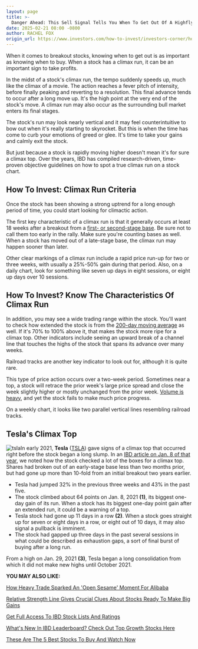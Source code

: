 ```yaml
---
layout: page
title: >-
  Danger Ahead: This Sell Signal Tells You When To Get Out Of A Highflying Stock
date: 2025-02-21 08:00 -0800
author: RACHEL FOX
origin_url: https://www.investors.com/how-to-invest/investors-corner/how-to-invest-sell-signal-highflying-stocks/
---
```





When it comes to breakout stocks, knowing when to get out is as important as knowing when to buy. When a stock has a climax run, it can be an important sign to take profits.


In the midst of a stock's climax run, the tempo suddenly speeds up, much like the climax of a movie. The action reaches a fever pitch of intensity, before finally peaking and reverting to a resolution. This final advance tends to occur after a long move up. It's the high point at the very end of the stock's move. A climax run may also occur as the surrounding bull market enters its final stages.




The stock's run may look nearly vertical and it may feel counterintuitive to bow out when it's really starting to skyrocket. But this is when the time has come to curb your emotions of greed or glee. It's time to take your gains and calmly exit the stock.


But just because a stock is rapidly moving higher doesn't mean it's for sure a climax top. Over the years, IBD has compiled research-driven, time-proven objective guidelines on how to spot a true climax run on a stock chart.


How To Invest: Climax Run Criteria
----------------------------------


Once the stock has been showing a strong uptrend for a long enough period of time, you could start looking for climactic action. 


The first key characteristic of a climax run is that it generally occurs at least 18 weeks after a breakout from a [first- or second-stage base](https://www.investors.com/how-to-invest/investors-corner/how-to-tell-if-a-growth-stocks-run-is-getting-too-old/). Be sure not to call them too early in the rally. Make sure you're counting bases as well. When a stock has moved out of a late-stage base, the climax run may happen sooner than later.


Other clear markings of a climax run include a rapid price run-up for two or three weeks, with usually a 25%-50% gain during that period. Also, on a daily chart, look for something like seven up days in eight sessions, or eight up days over 10 sessions. 


How To Invest? Know The Characteristics Of Climax Run
-----------------------------------------------------


In addition, you may see a wide trading range within the stock. You'll want to check how extended the stock is from the [200-day moving average](https://www.investors.com/how-to-invest/investors-corner/moving-averages-provide-effective-tool-for-your-trading/) as well. If it's 70% to 100% above it, that makes the stock more ripe for a climax top. Other indicators include seeing an upward break of a channel line that touches the highs of the stock that spans its advance over many weeks. 


Railroad tracks are another key indicator to look out for, although it is quite rare.


 This type of price action occurs over a two-week period. Sometimes near a top, a stock will retrace the prior week's large price spread and close the week slightly higher or mostly unchanged from the prior week. [Volume is heavy](https://www.investors.com/how-to-invest/investors-corner/stock-chart-analysis-study-volume-in-bases/), and yet the stock fails to make much price progress. 


On a weekly chart, it looks like two parallel vertical lines resembling railroad tracks.


Tesla's Climax Top
------------------


![tsla](https://www.investors.com/wp-content/uploads/2025/02/IC022425-279x300.jpg)In early 2021, **Tesla** ([TSLA](https://research.investors.com/quote.aspx?symbol=TSLA)) gave signs of a climax top that occurred right before the stock began a long slump. In an [IBD article on Jan. 8 of that year](https://www.investors.com/research/ibd-stock-of-the-day/tesla-stock-flashes-climax-top-signals/), we noted how the stock checked a lot of the boxes for a climax top. Shares had broken out of an early-stage base less than two months prior, but had gone up more than 10-fold from an initial breakout two years earlier.


* Tesla had jumped 32% in the previous three weeks and 43% in the past five.
* The stock climbed about 64 points on Jan. 8, 2021 **(1)**, its biggest one-day gain of its run. When a stock has its biggest one-day point gain after an extended run, it could be a warning of a top.
* Tesla stock had gone up 11 days in a row **(2)**. When a stock goes straight up for seven or eight days in a row, or eight out of 10 days, it may also signal a pullback is imminent.
* The stock had gapped up three days in the past several sessions in what could be described as exhaustion gaps, a sort of final burst of buying after a long run.


From a high on Jan. 29, 2021 **(3)**, Tesla began a long consolidation from which it did not make new highs until October 2021.


**YOU MAY ALSO LIKE:**


[How Heavy Trade Sparked An 'Open Sesame' Moment For Alibaba](https://www.investors.com/how-to-invest/investors-corner/high-volume-key-open-sesame-moment-for-stock-move/)


[Relative Strength Line Gives Crucial Clues About Stocks Ready To Make Big Gains](https://www.investors.com/how-to-invest/investors-corner/relative-strength-line-gives-crucial-clues-about-stocks-ready-to-make-big-gains/)


[Get Full Access To IBD Stock Lists And Ratings](https://www.investors.com/product/ibd-digital/?artProdLink=IBD_Digital)


[What's New In IBD Leaderboard? Check Out Top Growth Stocks Here](https://www.investors.com/product/leaderboard/?artProdLink=Leaderboard)


[These Are The 5 Best Stocks To Buy And Watch Now](https://www.investors.com/research/best-stocks-to-buy-now/)




